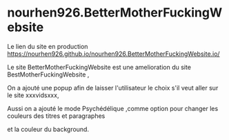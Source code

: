 # nourhen926.BetterMotherFuckingWebsite


Le lien du site en production
https://nourhen926.github.io/nourhen926.BetterMotherFuckingWebsite.io/


Le site BetterMotherFuckingWebsite est une amelioration du site BestMotherFuckingWebsite ,

On a ajouté une popup afin de  laisser l'utilisateur le choix s'il veut aller sur le site xxxvidsxxx,

Aussi on a ajouté le mode Psychédélique ,comme option pour changer les couleurs des titres et paragraphes 

et la couleur du background.
